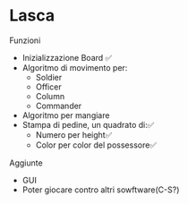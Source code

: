 # Lasca

Funzioni

- Inizializzazione Board ✅
- Algoritmo di movimento per:
  - Soldier
  - Officer
  - Column
  - Commander
- Algoritmo per mangiare
- Stampa di pedine, un quadrato di:✅
  - Numero per height✅
  - Color per color del possessore✅

Aggiunte
 - GUI
 - Poter giocare contro altri sowftware(C-S?)

